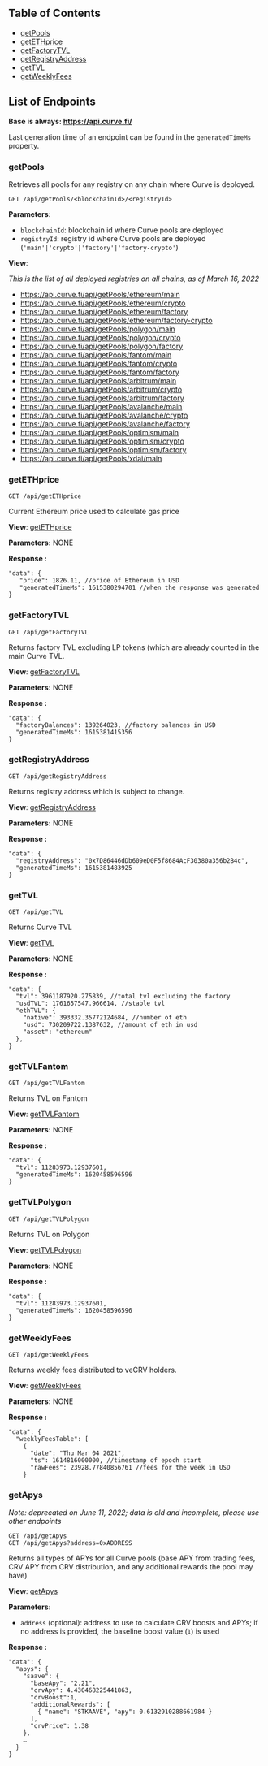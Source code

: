 ## Table of Contents

  - [getPools](#getpools)
  - [getETHprice](#getethprice)
  - [getFactoryTVL](#getfactorytvl)
  - [getRegistryAddress](#getfactoryaddress)
  - [getTVL](#getTVL)
  - [getWeeklyFees](#getweeklyfees)


## List of Endpoints

**Base is always: https://api.curve.fi/**

Last generation time of an endpoint can be found in the `generatedTimeMs` property.

### getPools

Retrieves all pools for any registry on any chain where Curve is deployed.

```
GET /api/getPools/<blockchainId>/<registryId>
```

**Parameters:**

- `blockchainId`: blockchain id where Curve pools are deployed
- `registryId`: registry id where Curve pools are deployed (`'main'|'crypto'|'factory'|'factory-crypto'`)

**View**:

*This is the list of all deployed registries on all chains, as of March 16, 2022*

- https://api.curve.fi/api/getPools/ethereum/main
- https://api.curve.fi/api/getPools/ethereum/crypto
- https://api.curve.fi/api/getPools/ethereum/factory
- https://api.curve.fi/api/getPools/ethereum/factory-crypto
- https://api.curve.fi/api/getPools/polygon/main
- https://api.curve.fi/api/getPools/polygon/crypto
- https://api.curve.fi/api/getPools/polygon/factory
- https://api.curve.fi/api/getPools/fantom/main
- https://api.curve.fi/api/getPools/fantom/crypto
- https://api.curve.fi/api/getPools/fantom/factory
- https://api.curve.fi/api/getPools/arbitrum/main
- https://api.curve.fi/api/getPools/arbitrum/crypto
- https://api.curve.fi/api/getPools/arbitrum/factory
- https://api.curve.fi/api/getPools/avalanche/main
- https://api.curve.fi/api/getPools/avalanche/crypto
- https://api.curve.fi/api/getPools/avalanche/factory
- https://api.curve.fi/api/getPools/optimism/main
- https://api.curve.fi/api/getPools/optimism/crypto
- https://api.curve.fi/api/getPools/optimism/factory
- https://api.curve.fi/api/getPools/xdai/main

### getETHprice
```
GET /api/getETHprice
```
Current Ethereum price used to calculate gas price

**View**:
[getETHprice](https://api.curve.fi/api/getETHprice)

**Parameters:**
NONE


**Response :**

```
"data": {
   "price": 1826.11, //price of Ethereum in USD
   "generatedTimeMs": 1615380294701 //when the response was generated
}
```

### getFactoryTVL
```
GET /api/getFactoryTVL
```
Returns factory TVL excluding LP tokens (which are already counted in the main Curve TVL.

**View**:
[getFactoryTVL](https://api.curve.fi/api/getFactoryTVL)

**Parameters:**
NONE


**Response :**

```
"data": {
  "factoryBalances": 139264023, //factory balances in USD
  "generatedTimeMs": 1615381415356
}
```

### getRegistryAddress
```
GET /api/getRegistryAddress
```
Returns registry address which is subject to change.

**View**:
[getRegistryAddress](https://api.curve.fi/api/getRegistryAddress)

**Parameters:**
NONE


**Response :**

```
"data": {
  "registryAddress": "0x7D86446dDb609eD0F5f8684AcF30380a356b2B4c",
  "generatedTimeMs": 1615381483925
}
```


### getTVL
```
GET /api/getTVL
```
Returns Curve TVL

**View**:
[getTVL](https://api.curve.fi/api/getTVL)

**Parameters:**
NONE


**Response :**

```
"data": {
  "tvl": 3961187920.275839, //total tvl excluding the factory
  "usdTVL": 1761657547.966614, //stable tvl
  "ethTVL": {
    "native": 393332.35772124684, //number of eth
    "usd": 730209722.1387632, //amount of eth in usd
    "asset": "ethereum"
  },
}
```

### getTVLFantom
```
GET /api/getTVLFantom
```
Returns TVL on Fantom

**View**:
[getTVLFantom](https://api.curve.fi/api/getTVLFantom)

**Parameters:**
NONE


**Response :**

```
"data": {
  "tvl": 11283973.12937601,
  "generatedTimeMs": 1620458596596
}
```

### getTVLPolygon
```
GET /api/getTVLPolygon
```
Returns TVL on Polygon

**View**:
[getTVLPolygon](https://api.curve.fi/api/getTVLPolygon)

**Parameters:**
NONE


**Response :**

```
"data": {
  "tvl": 11283973.12937601,
  "generatedTimeMs": 1620458596596
}
```

### getWeeklyFees
```
GET /api/getWeeklyFees
```
Returns weekly fees distributed to veCRV holders.

**View**:
[getWeeklyFees](https://api.curve.fi/api/getWeeklyFees)

**Parameters:**
NONE


**Response :**

```
"data": {
  "weeklyFeesTable": [
    {
      "date": "Thu Mar 04 2021",
      "ts": 1614816000000, //timestamp of epoch start
      "rawFees": 23928.77840856761 //fees for the week in USD
    }
```

### getApys

*Note: deprecated on June 11, 2022; data is old and incomplete, please use other endpoints*

```
GET /api/getApys
GET /api/getApys?address=0xADDRESS
```
Returns all types of APYs for all Curve pools (base APY from trading fees, CRV APY from CRV distribution, and any additional rewards the pool may have)

**View**:
[getApys](https://api.curve.fi/api/getApys)

**Parameters:**
- `address` (optional): address to use to calculate CRV boosts and APYs; if no address is provided, the baseline boost value (`1`) is used


**Response :**

```
"data": {
  "apys": {
    "saave": {
      "baseApy": "2.21",
      "crvApy": 4.430468225441863,
      "crvBoost":1,
      "additionalRewards": [
        { "name": "STKAAVE", "apy": 0.6132910288661984 }
      ],
      "crvPrice": 1.38
    },
    …
  }
}
```
